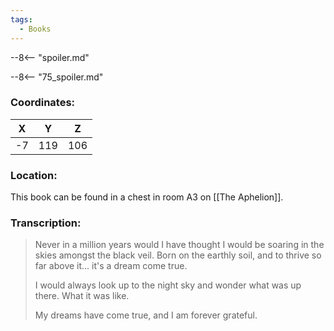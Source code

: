 ```yaml
---
tags:
  - Books
---
```


--8<-- "spoiler.md"

--8<-- "75_spoiler.md"

### Coordinates:
| **X** | **Y**| **Z** |
|:-----:|:----:|:-----:|
|-7  |119   |106  |

### Location:
This book can be found in a chest in room A3 on [[The Aphelion]].

### Transcription:
> Never in a million years would I have thought I would be soaring in the skies amongst the black veil. Born on the earthly soil, and to thrive so far above it... it's a dream come true.
>
> I would always look up to the night sky and wonder what was up there. What it was like.
>
> My dreams have come true, and I am forever grateful.

